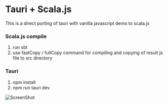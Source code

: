 # Tauri + Scala.js
This is a direct porting of tauri with vanilla javascript demo to scala.js

### Scala.js compile
1. run sbt
1. use fastCopy / fullCopy command for compiling and copying of result js file to src directory

### Tauri
1. npm install
1. npm run tauri dev

![ScreenShot]("https://github.com/nineclue/sjs-tauri-demo/blob/8d2716fd215c90bc1fda3bd3ed721022cea96743/tauri_scalajs.jpg")
               
